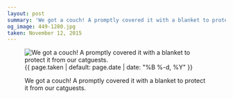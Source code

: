 ```yaml
---
layout: post
summary: 'We got a couch! A promptly covered it with a blanket to protect it from our catguests.'
og_image: 449-1280.jpg
taken: November 12, 2015
---
```


<figure class="post" data-src="{{ site.assets_url }}/{{ page.og_image }}">
<img alt="We got a couch! A promptly covered it with a blanket to protect it from our catguests." sizes="(min-width: 700px) 50vw, calc(100vw - 2rem)" src="{{ site.assets_url }}/449-640.jpg" srcset="{{ site.assets_url }}/449-1280.jpg 1280w, {{ site.assets_url }}/449-960.jpg 960w, {{ site.assets_url }}/449-640.jpg 640w, {{ site.assets_url }}/449-320.jpg 320w"/>
<figcaption>
<time>{{ page.taken | default: page.date | date: "%B %-d, %Y" }}</time>
<p>We got a couch! A promptly covered it with a blanket to protect it from our catguests.</p>
</figcaption>
</figure>
